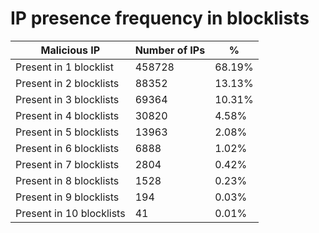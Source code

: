 # IP presence frequency in blocklists
| Malicious IP | Number of IPs | % |
|----|----|----|
| Present in 1 blocklist | 458728 | 68.19% |
| Present in 2 blocklists | 88352 | 13.13% |
| Present in 3 blocklists | 69364 | 10.31% |
| Present in 4 blocklists | 30820 | 4.58% |
| Present in 5 blocklists | 13963 | 2.08% |
| Present in 6 blocklists | 6888 | 1.02% |
| Present in 7 blocklists | 2804 | 0.42% |
| Present in 8 blocklists | 1528 | 0.23% |
| Present in 9 blocklists | 194 | 0.03% |
| Present in 10 blocklists | 41 | 0.01% |

